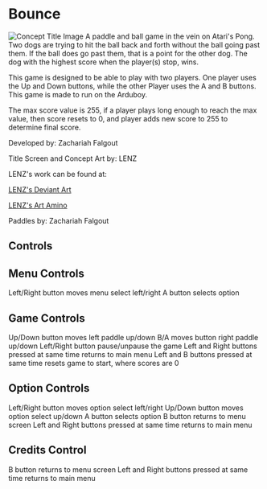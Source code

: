 # Bounce
![Concept Title Image](https://github.com/KurayamiSenpai/Bounce/blob/master/Images/ConceptTitle.png)
A paddle and ball game in the vein on Atari's Pong.
Two dogs are trying to hit the ball back and forth without the ball going past them.
If the ball does go past them, that is a point for the other dog. The dog with the
highest score when the player(s) stop, wins.

This game is designed to be able to play with two players. One player uses the Up and Down buttons,
while the other Player uses the A and B buttons. This game is made to run on the Arduboy.

The max score value is 255, if a player plays long enough to reach the max value, then score resets to 0, and player
adds new score to 255 to determine final score.

Developed by: Zachariah Falgout

Title Screen and Concept Art by: LENZ

LENZ's work can be found at:

[LENZ's Deviant Art](http://chibi-pokky.deviantart.com)

[LENZ's Art Amino](http://www.aminoapps.com/page/art/4475254/lenz)

Paddles by: Zachariah Falgout

## Controls
Menu Controls
-----------------
Left/Right button moves menu select left/right
A button selects option

Game Controls
-----------------
Up/Down button moves left paddle up/down
B/A moves button right paddle up/down
Left/Right button pause/unpause the game
Left and Right buttons pressed at same time returns to main menu
Left and B buttons pressed at same time resets game to start, where scores are 0
 
Option Controls
-----------------
Left/Right button moves option select left/right
Up/Down button moves option select up/down
A button selects option
B button returns to menu screen
Left and Right buttons pressed at same time returns to main menu

Credits Control
-----------------
B button returns to menu screen
Left and Right buttons pressed at same time returns to main menu
